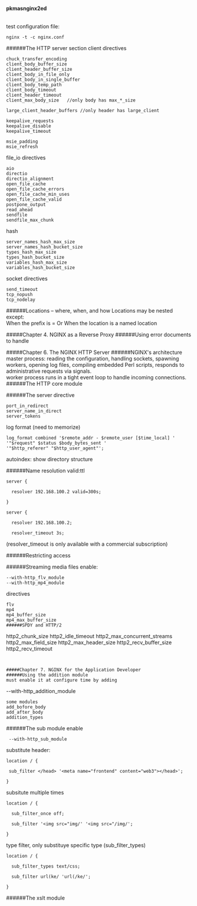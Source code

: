 #### pkmasnginx2ed
#####
######
test configuration file:
```
nginx -t -c nginx.conf
```
######The HTTP server section
client directives
```
chuck_transfer_encoding
client_body_buffer_size
client_header_buffer_size
client_body_in_file_only
client_body_in_single_buffer
client_body_temp_path
client_body_timeout
client_header_timeout
client_max_body_size   //only body has max_*_size

large_client_header_buffers //only header has large_client

keepalive_requests
keepalive_disable
keepalive_timeout

msie_padding
msie_refresh
```

file_io directives
```
aio
directio
directio_alignment
open_file_cache
open_file_cache_errors
open_file_cache_min_uses
open_file_cache_valid
postpone_output
read_ahead
sendfile
sendfile_max_chunk
```
hash
```
server_names_hash_max_size
server_names_hash_bucket_size
types_hash_max_size
types_hash_bucket_size
variables_hash_max_size
variables_hash_bucket_size
```
socket directives
```
send_timeout
tcp_nopush
tcp_nodelay
```

######Locations – where, when, and how
Locations may be nested except:  
When the prefix is = Or When the location is a named location

#####Chapter 4. NGINX as a Reverse Proxy
######Using error documents to handle


#####Chapter 6. The NGINX HTTP Server
######NGINX's architecture
master process: reading the configuration, handling sockets, spawning workers, opening log files, compiling embedded Perl scripts, responds to administrative requests via signals.  
worker process runs in a tight event loop to handle incoming connections.
######The HTTP core module

######The server directive
```
port_in_redirect
server_name_in_direct
server_tokens
```
log format  (need to memorize)
```
log_format combined '$remote_addr - $remote_user [$time_local] '
'"$request" $status $body_bytes_sent '
'"$http_referer" "$http_user_agent"';
```
autoindex: show directory structure

######Name resolution
valid:ttl
```
server {

  resolver 192.168.100.2 valid=300s;

}
```
```
server {

  resolver 192.168.100.2;

  resolver_timeout 3s;
```
(resolver_timeout is only available with a commercial subscription)

######Restricting access

######Streaming media files
enable:
```
--with-http_flv_module
--with-http_mp4_module
```
directives
```
flv
mp4
mp4_buffer_size
mp4_max_buffer_size
######SPDY and HTTP/2
```
http2_chunk_size
http2_idle_timeout
http2_max_concurrent_streams
http2_max_field_size
http2_max_header_size
http2_recv_buffer_size
http2_recv_timeout
```


#####Chapter 7. NGINX for the Application Developer
######Using the addition module
must enable it at configure time by adding
```
--with-http_addition_module
```
some modules
add_bofore_body
add_after_body
addition_types
```
######The sub module
enable
```
 --with-http_sub_module
 ```
 substitute header:
 ```
 location / {

  sub_filter </head> '<meta name="frontend" content="web3"></head>';

}
```
subsitute multiple times
```
location / {

  sub_filter_once off;

  sub_filter '<img src="img/' '<img src="/img/';

}
```
type filter, only substituye specific type (sub_filter_types)
```
location / {

  sub_filter_types text/css;

  sub_filter url(ke/ 'url(/ke/';

}
```
######The xslt module
